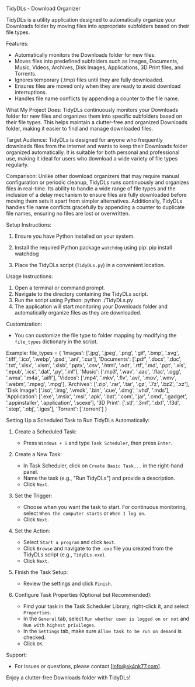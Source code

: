TidyDLs - Download Organizer

TidyDLs is a utility application designed to automatically organize your Downloads folder by moving files into appropriate subfolders based on their file types.

Features:
- Automatically monitors the Downloads folder for new files.
- Moves files into predefined subfolders such as Images, Documents, Music, Videos, Archives, Disk Images, Applications, 3D Print files, and Torrents.
- Ignores temporary (.tmp) files until they are fully downloaded.
- Ensures files are moved only when they are ready to avoid download interruptions.
- Handles file name conflicts by appending a counter to the file name.

What My Project Does:
TidyDLs continuously monitors your Downloads folder for new files and organizes them into specific subfolders based on their file types. This helps maintain a clutter-free and organized Downloads folder, making it easier to find and manage downloaded files.

Target Audience:
TidyDLs is designed for anyone who frequently downloads files from the internet and wants to keep their Downloads folder organized automatically. It is suitable for both personal and professional use, making it ideal for users who download a wide variety of file types regularly.

Comparison:
Unlike other download organizers that may require manual configuration or periodic cleanup, TidyDLs runs continuously and organizes files in real-time. Its ability to handle a wide range of file types and the inclusion of a delay mechanism to ensure files are fully downloaded before moving them sets it apart from simpler alternatives. Additionally, TidyDLs handles file name conflicts gracefully by appending a counter to duplicate file names, ensuring no files are lost or overwritten.

Setup Instructions:
1. Ensure you have Python installed on your system.
2. Install the required Python package `watchdog` using pip:
	pip install watchdog

3. Place the TidyDLs script (`TidyDLs.py`) in a convenient location.

Usage Instructions:
1. Open a terminal or command prompt.
2. Navigate to the directory containing the TidyDLs script.
3. Run the script using Python:
	python ./TidyDLs.py
4. The application will start monitoring your Downloads folder and automatically organize files as they are downloaded.

Customization:
- You can customize the file type to folder mapping by modifying the `file_types` dictionary in the script.

Example:
file_types = {
'Images': ['.jpg', '.jpeg', '.png', '.gif', '.bmp', '.svg', '.tiff', '.ico', '.webp', '.psd', '.ani', '.cur'],
'Documents': ['.pdf', '.docx', '.doc', '.txt', '.xlsx', '.xlsm', '.xlsb', '.pptx', '.csv', '.html', '.odt', '.rtf', '.md', '.ppt', '.xls', '.epub', '.ics', '.dat', '.py', '.inf'],
'Music': ['.mp3', '.wav', '.aac', '.flac', '.ogg', '.wma', '.m4a', '.aiff'],
'Videos': ['.mp4', '.mkv', '.flv', '.avi', '.mov', '.wmv', '.webm', '.mpeg', '.mpg'],
'Archives': ['.zip', '.rar', '.tar', '.gz', '.7z', '.bz2', '.xz'],
'Disk Image': ['.iso', '.img', '.vmdk', '.bin', '.cue', '.dmg', '.vhd', '.mds'],
'Application': ['.exe', '.msix', '.msi', '.apk', '.bat', '.com', '.jar', '.cmd', '.gadget', '.appinstaller', '.application', '.scexe'],
'3D Print': ['.stl', '.3mf', '.dxf', '.f3d', '.step', '.obj', '.iges'],
'Torrent': ['.torrent']
}



Setting Up a Scheduled Task to Run TidyDLs Automatically:
1. Create a Scheduled Task:
   - Press `Windows + S` and type `Task Scheduler`, then press `Enter`.

2. Create a New Task:
   - In Task Scheduler, click on `Create Basic Task...` in the right-hand panel.
   - Name the task (e.g., "Run TidyDLs") and provide a description.
   - Click `Next`.

3. Set the Trigger:
   - Choose when you want the task to start. For continuous monitoring, select `When the computer starts` or `When I log on`.
   - Click `Next`.

4. Set the Action:
   - Select `Start a program` and click `Next`.
   - Click `Browse` and navigate to the `.exe` file you created from the TidyDLs script (e.g., `TidyDLs.exe`).
   - Click `Next`.

5. Finish the Task Setup:
   - Review the settings and click `Finish`.

6. Configure Task Properties (Optional but Recommended):
   - Find your task in the Task Scheduler Library, right-click it, and select `Properties`.
   - In the `General` tab, select `Run whether user is logged on or not` and `Run with highest privileges`.
   - In the `Settings` tab, make sure `Allow task to be run on demand` is checked.
   - Click `OK`.


Support:
- For issues or questions, please contact [info@sk4nk77.com].

Enjoy a clutter-free Downloads folder with TidyDLs!
